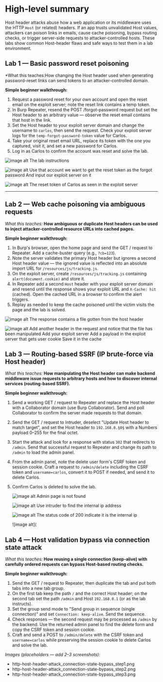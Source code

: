 # High-level summary

Host header attacks abuse how a web application or its middleware uses the HTTP `Host` (or related) headers. If an app trusts unvalidated Host values, attackers can poison links in emails, cause cache poisoning, bypass routing checks, or trigger server-side requests to attacker-controlled hosts. These labs show common Host-header flaws and safe ways to test them in a lab environment.

## Lab 1 — Basic password reset poisoning

*What this teaches:How changing the Host header used when generating password-reset links can send tokens to an attacker-controlled domain.

**Simple beginner walkthrough:**

1. Request a password reset for your own account and open the reset email on the exploit server; note the reset link contains a temp token.
2. In Burp Repeater, resend the POST /forgot-password request but set the Host header to an arbitrary value — observe the reset email contains that host in the link.
3. Set the Host header to your exploit server domain and change the username to `carlos`, then send the request. Check your exploit server logs for the `temp-forgot-password-token` value for Carlos.
4. Take your original reset email URL, replace its token with the one you captured, visit it, and set a new password for Carlos.
5. Log in as Carlos to confirm the account was reset and solve the lab.

![image alt](https://github.com/Lispectree/web-sec/blob/643abe3857ecffcf649ef624a396826d1e17a1c4/web-security-labs/labs/http-host-header-attack/HEADER%20ATTACK%20LAB1%20PHOTO1.jpg)
The lab instructions


![image alt](https://github.com/Lispectree/web-sec/blob/403bc6dbd94c096903d67545fb5c8cdbcdc66760/web-security-labs/labs/http-host-header-attack/HEADER%20ATTACK%20LAB1%20PHOTO2.jpg)
Use that account we want to get the reset token as the forgot password 
And input our exploit server on it


![image alt](https://github.com/Lispectree/web-sec/blob/4c83cb1aef30510695156806701e2fc2877ab93c/web-security-labs/labs/http-host-header-attack/HEADER%20ATTACK%20LAB1%20PHOTO3.jpg)
The reset token of Carlos as seen in the exploit server

---

## Lab 2 — Web cache poisoning via ambiguous requests

*What this teaches:* **How ambiguous or duplicate Host headers can be used to inject attacker-controlled resource URLs into cached pages.**

**Simple beginner walkthrough:**

1. In Burp's browser, open the home page and send the GET / request to Repeater. Add a cache-buster query (e.g., `?cb=123`).
2. Note the server validates the primary Host header but ignores a second Host header value — the ignored value is reflected into an absolute import URL for `/resources/js/tracking.js`.
3. On the exploit server, create `/resources/js/tracking.js` containing `alert(document.cookie)` and store it.
4. In Repeater add a second `Host` header with your exploit server domain and resend until the response shows your exploit URL and `X-Cache: hit` (cached). Open the cached URL in a browser to confirm the alert triggers.
5. Replay as needed to keep the cache poisoned until the victim visits the page and the lab is solved.

![image alt](https://github.com/Lispectree/web-sec/blob/52026ba5a656284c21ae5521fb24d1259699b252/web-security-labs/labs/http-host-header-attack/HEADER%20ATTACK%20LAB2%20PHOTO1.jpg)
The response contains a file gotten from the host header


![image alt](https://github.com/Lispectree/web-sec/blob/f41f55e7b5070a36e9cc375581e25fd40f5ffabf/web-security-labs/labs/http-host-header-attack/HEADER%20ATTACK%20LAB2%20PHOTO2.jpg)
Add another header in the request and notice that the file has been manipulated 
Add your exploit server 
Add a payload in the exploit server that gets user cookie
Save it in the cache


## Lab 3 — Routing-based SSRF (IP brute-force via Host header)

*What this teaches:* **How manipulating the Host header can make backend middleware issue requests to arbitrary hosts and how to discover internal services (routing-based SSRF).**

**Simple beginner walkthrough:**

1. Send a working GET / request to Repeater and replace the Host header with a Collaborator domain (use Burp Collaborator). Send and poll Collaborator to confirm the server made requests to that domain.
2. Send the GET / request to Intruder, deselect "Update Host header to match target", and set the Host header to `192.168.0.§0§` with a Numbers payload 0–255 for the final octet.
3. Start the attack and look for a response with status `302` that redirects to `/admin`. Send that successful request to Repeater and change its path to `/admin` to load the admin panel.
4. From the admin panel, note the delete user form's CSRF token and session cookie. Craft a request to `/admin/delete` including the CSRF token and `username=carlos`, convert it to POST if needed, and send it to delete Carlos.
5. Confirm Carlos is deleted to solve the lab.

   ![image alt](https://github.com/Lispectree/web-sec/blob/40291f1eb1f381c2ec269b0a4753aeecfdb9ab64/web-security-labs/labs/http-host-header-attack/HEADER%20ATTACK%20LAB3%20PHOTO1.jpg)
   Admin page is not found


      ![image alt](https://github.com/Lispectree/web-sec/blob/4026257e97a71f634150179f4bb7dc3befb5d283/web-security-labs/labs/http-host-header-attack/HEADER%20ATTACK%20LAB3%20PHOTO2.jpg)
   Use intruder to find the internal ip address


      ![image alt](https://github.com/Lispectree/web-sec/blob/d6cbd75f2c3b4c2a6d1e114d03d9348b0388cbbe/web-security-labs/labs/http-host-header-attack/HEADER%20ATTACK%20LAB3%20PHOTO3.jpg)
   The status code of 200 indicate it is the internal ip


      ![image alt](
## Lab 4 — Host validation bypass via connection state attack

*What this teaches:* **How reusing a single connection (keep-alive) with carefully ordered requests can bypass Host-based routing checks.**

**Simple beginner walkthrough:**

1. Send the GET / request to Repeater, then duplicate the tab and put both tabs into a new tab group.
2. On the first tab keep the path `/` and the correct Host header; on the second tab set the path `/admin` and Host `192.168.0.1` (or as the lab instructs).
3. Set the group send mode to "Send group in sequence (single connection)" and set `Connection: keep-alive`. Send the sequence.
4. Check responses — the second request may be processed as `/admin` by the backend. Use the returned admin panel to find the delete form and copy the CSRF token and session cookie.
5. Craft and send a POST to `/admin/delete` with the CSRF token and `username=carlos` while preserving the session cookie to delete Carlos and solve the lab.

*Images (placeholders — add 2–3 screenshots):*

* http-host-header-attack_connection-state-bypass_step1.png
* http-host-header-attack_connection-state-bypass_step2.png
* http-host-header-attack_connection-state-bypass_step3.png



